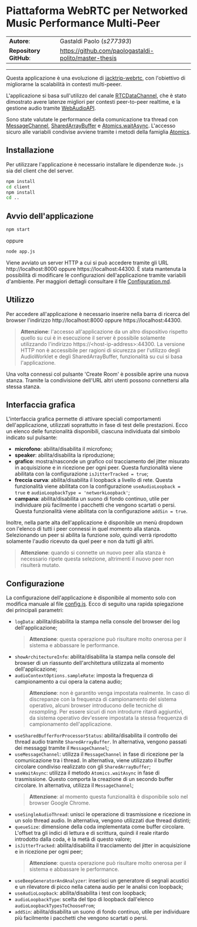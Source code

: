 # Piattaforma WebRTC per Networked Music Performance Multi-Peer

| | |
| - | - |
| **Autore**: | Gastaldi Paolo (_s277393_)|
| **Repository GitHub**: | https://github.com/paologastaldi-polito/master-thesis|

---

Questa applicazione è una evoluzione di [jacktrip-webrtc](https://github.com/jacktrip-webrtc/jacktrip-webrtc), con l'obiettivo di migliorarne la scalabilità in contesti multi-peeer.

L'applicazione si basa sull'utilizzo del canale [RTCDataChannel](https://developer.mozilla.org/en-US/docs/Web/API/RTCDataChannel), che è stato dimostrato avere latenze migliori per contesti peer-to-peer realtime, e la gestione audio tramite [WebAudioAPI](https://developer.mozilla.org/en-US/docs/Web/API/Web_Audio_API).

Sono state valutate le performance della comunicazione tra thread con [MessageChannel](https://developer.mozilla.org/en-US/docs/Web/API/MessageChannel), [SharedArrayBuffer](https://developer.mozilla.org/en-US/docs/Web/JavaScript/Reference/Global_Objects/SharedArrayBuffer) e [Atomics.waitAsync](https://www.chromestatus.com/feature/6243382101803008). L'accesso sicuro alle variabili condivise avviene tramite i metodi della famiglia [Atomics](https://developer.mozilla.org/en-US/docs/Web/JavaScript/Reference/Global_Objects/Atomics).

## Installazione

Per utilizzare l'applicazione è necessario installare le dipendenze `Node.js` sia del client che del server.

```bash
npm install
cd client
npm install
cd ..
```

## Avvio dell'applicazione

```bash
npm start
```

oppure

```bash
node app.js
```
Viene avviato un server HTTP a cui si può accedere tramite gli URL http://localhost:8000 oppure https://localhost:44300. È stata mantenuta la possibilità di modificare le configurazioni dell'applicazione tramite variabili d'ambiente. Per maggiori dettagli consultare il file [Configuration.md](documentation/Configuration.md).

## Utilizzo

Per accedere all'applicazione è necessario inserire nella barra di ricerca del browser l'indirizzo http://localhost:8000 oppure https://localhost:44300.

>**Attenzione**: l'accesso all'applicazione da un altro dispositivo rispetto quello su cui è in esecuzione il server è possibile solamente utilizzando l'indirizzo https://\<host-ip-address\>:44300. La versione HTTP non è accessibile per ragioni di sicurezza per l'utilizzo degli AudioWorklet e degli SharedArrayBuffer, funzionalità su cui si basa l'applicazione.

Una volta connessi col pulsante 'Create Room' è possibile aprire una nuova stanza. Tramite la condivisione dell'URL altri utenti possono connettersi alla stessa stanza.

## Interfaccia grafica

L'interfaccia grafica permette di attivare speciali comportamenti dell'applicazione, utilizzati soprattutto in fase di test delle prestazioni. Ecco un elenco delle funzionalità disponibili, ciascuna individuata dal simbolo indicato sul pulsante:

- **microfono**: abilita/disabilita il microfono;
- **speaker**: abilita/disabilita la riproduzione;
- **grafico**: mostra/nasconde un grafico col tracciamento del jitter misurato in acquisizione e in ricezione per ogni peer. Questa funzionalità viene abilitata con la configurazione `isJitterTracked = true`;
- **freccia curva**: abilita/disabilita il loopback a livello di rete. Questa funzionalità viene abilitata con la configurazione `useAudioLoopback = true` e `audioLoopbackType = 'networkLoopback'`;
- **campana**: abilita/disabilita un suono di fondo continuo, utile per individuare più facilmente i pacchetti che vengono scartati o persi. Questa funzionalità viene abilitata con la configurazione `addSin = true`.

Inoltre, nella parte alta dell'applicazione è disponibile un menù dropdown con l'elenco di tutti i peer connessi in quel momento alla stanza. Selezionando un peer si abilita la funzione _solo_, quindi verrà riprodotto solamente l'audio ricevuto da quel peer e non da tutti gli altri.

> **Attenzione**: quando si connette un nuovo peer alla stanza è necessario ripete questa selezione, altrimenti il nuovo peer non risulterà mutato.

## Configurazione

La configurazione dell'applicazione è disponibile al momento solo con modifica manuale al file [config.js](client/public/js/room/config/config.js). Ecco di seguito una rapida spiegazione dei principali parametri:

- `logData`: abilita/disabilita la stampa nella console del browser dei log dell'applicazione;
    > **Attenzione**: questa operazione può risultare molto onerosa per il sistema e abbassare le performance.
- `showArchitectureInfo`: abilita/disabilita la stampa nella console del browser di un riassunto dell'architettura utilizzata al momento dell'applicazione;
- `audioContextOptions.sampleRate`: imposta la frequenza di campionamento a cui opera la catena audio;
    > **Attenzione**: non è garantito venga impostata realmente. In caso di discrepanze con la frequenza di campionamento del sistema operativo, alcuni browser introducono delle tecniche di _resampling_. Per essere sicuri di non introdurre ritardi aggiuntivi, da sistema operativo dev'essere impostata la stessa frequenza di campionamento dell'applicazione.
- `useSharedBufferForProcessorStatus`: abilita/disabilita il controllo dei thread audio tramite `SharedArrayBuffer`. In alternativa, vengono passati dei messaggi tramite il `MessageChannel`;
- `useMessageChannel`: utilizza il `MessageChannel` in fase di ricezione per la comunicazione tra i thread. In alternativa, viene utilizzato il buffer circolare condiviso realizzato con gli `SharedArrayBuffer`;
- `useWaitAsync`: utilizza il metodo `Atomics.waitAsync` in fase di trasmissione. Questo comporta la creazione di un secondo buffer circolare. In alternativa, utilizza il `MessageChannel`;
    > **Attenzione**: al momento questa funzionalità è disponibile solo nel browser Google Chrome.
- `useSingleAudioThread`: unisci le operazione di trasmissione e ricezione in un solo thread audio. In alternativa, vengono utilizzati due thread distinti;
- `queueSize`: dimensione della coda implementata come buffer circolare. L'offset tra gli indici di lettura e di scrittura, quindi il reale ritardo introdotto dalla coda, è la metà di questo valore;
- `isJitterTracked`: abilita/disabilita il tracciamento del jitter in acquisizione e in ricezione per ogni peer;
    > **Attenzione**: questa operazione può risultare molto onerosa per il sistema e abbassare le performance.
- `useBeepGeneratorAndAnalyzer`: inserisci un generatore di segnali acustici e un rilevatore di picco nella catena audio per le analisi con loopback;
- `useAudioLoopback`: abilita/disabilita i test con loopback;
- `audioLoopbackType`: scelta del tipo di loopback dall'elenco `audioLoopbackTypesToChooseFrom`;
- `addSin`: abilita/disabilita un suono di fondo continuo, utile per individuare più facilmente i pacchetti che vengono scartati o persi.